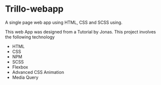# Trillo-webapp
A single page web app using HTML, CSS and SCSS using.

This web App was designed from a Tutorial by Jonas.
This project involves the following technology
- HTML
- CSS
- NPM
- SCSS
- Flexbox
- Advanced CSS Animation
- Media Query

